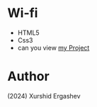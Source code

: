 # Wi-fi
- HTML5
- Css3
- can you view [my Project](https://lesson-2-5-2.netlify.app/)
# Author 
(2024) Xurshid Ergashev 
